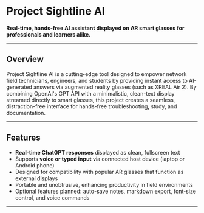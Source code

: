 # Project Sightline AI

**Real-time, hands-free AI assistant displayed on AR smart glasses for professionals and learners alike.**

---

## Overview

Project Sightline AI is a cutting-edge tool designed to empower network field technicians, engineers, and students by providing instant access to AI-generated answers via augmented reality glasses (such as XREAL Air 2). By combining OpenAI's GPT API with a minimalistic, clean-text display streamed directly to smart glasses, this project creates a seamless, distraction-free interface for hands-free troubleshooting, study, and documentation.

---

## Features

- **Real-time ChatGPT responses** displayed as clean, fullscreen text  
- Supports **voice or typed input** via connected host device (laptop or Android phone)  
- Designed for compatibility with popular AR glasses that function as external displays  
- Portable and unobtrusive, enhancing productivity in field environments  
- Optional features planned: auto-save notes, markdown export, font-size control, and voice commands  

---
